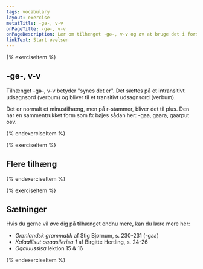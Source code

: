 ```yaml
---
tags: vocabulary
layout: exercise
metatTitle: -gə-, v-v
onPageTitle: -gə-, v-v
onPageDescription: Lær om tilhænget -gə-, v-v og øv at bruge det i forskellige sammenhænge
linkText: Start øvelsen
---
```


{% exerciseItem %}

## -gə-, v-v

Tilhænget -gə-, v-v betyder "synes det er". Det sættes på et intransitivt udsagnsord (verbum) og bliver til et transitivt udsagnsord (verbum).

Det er normalt et minustilhæng, men på r-stammer, bliver det til plus. Den har en sammentrukket form som fx bøjes sådan her: -gaa, gaara, gaarput osv.

<textarea-input data-label="Prøv at sætte -gə-, v-v på så mange ord som du kan komme i tanke om, og bøj ordene i de forskellige personendelser (fx: mamarivaa, ajorivara osv.)"></textarea-input>
<textarea-input data-label="Gentag ordene ovenfor, men bøj dem i den sammentrukkede form (fx: mamaraa, ajoraara osv.)"></textarea-input>
<textarea-input data-label="Bøj nu ordene i de forskellige udsagnsmåder du har lært (fx: mamaralugu, ajoriviuk osv.)"></textarea-input>
<feedback-message data-content="Jo flere ord du kan finde på, jo nemmere vil det blive at genkende tilhænget i forskellige sammenhænge."></feedback-message>
{% endexerciseItem %}

{% exerciseItem %}

## Flere tilhæng

<textarea-input data-label="Prøv at sætte -gə-, v-v sammen med flere tilhæng du kender. (Fx: mamarinngilara)"></textarea-input>
{% endexerciseItem %}

{% exerciseItem %}

## Sætninger

<textarea-input data-label="Lav forskellige sætninger, hvor du bruger -gə-, v-v"></textarea-input>

Hvis du gerne vil øve dig på tilhænget endnu mere, kan du lære mere her:

- _Grønlandsk grammatik_ af Stig Bjørnum, s. 230-231 (-gaa)
- _Kalaallisut oqaasilerisa 1_ af Birgitte Hertling, s. 24-26
- _Oqaluussisa_ lektion 15 & 16

<feedback-message data-content="Godt klaret! Du har nu lært tilhænget -gə-, v-v i mange forskellige sammenhænge. Du kan sende øvelsen her til mig, hvis du gerne vil have feedback, ved at klikke på 'Send til læreren' på næste side."></feedback-message>
{% endexerciseItem %}
